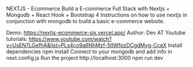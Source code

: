 NEXTJS - Ecommerce
Build a E-commerce Full Stack with Nextjs + Mongodb + React Hook + Bootstrap 4 Instructions on how to use nextjs in conjunction with mongodb to build a basic e-commerce website.

Demo: https://nextjs-ecommerce-six.vercel.app/
Author: Dev AT
Youtube tutorials: https://www.youtube.com/watch?v=UsEN7LGefhA&list=PLs4co9a6NhMzf-5tIWfpzDCgdMyg-CceX
Install dependencies
npm install
Connect to your mongodb and add info in next.config.js
Run the project http://localhost:3000
npm run dev

